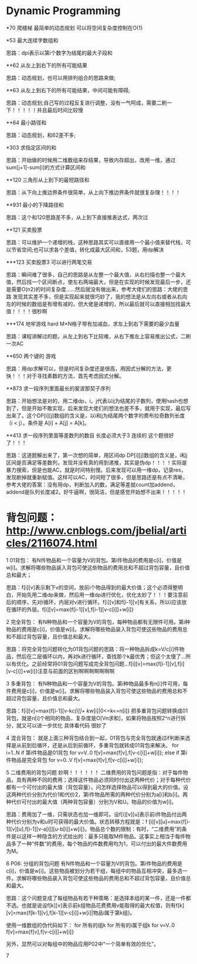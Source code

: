 # Dynamic Programming

*70 爬楼梯 最简单的动态规划 可以将空间复杂度控制在O(1)

*53 最大连续字数组和 

思路：dpi表示以第i个数字为结尾的最大子段和 

**62 从左上到右下的所有可能结果 

思路：动态规划，也可以用排列组合的思路来做; 

**63 从左上到右下的所有可能结果，中间可能有障碍; 

思路：动态规划;自己写的过程反复进行调整，没有一气呵成，需要二刷一下！！！！！并且最后时间比较慢

**64 最小路径和 

思路：动态规划，和62差不多; 

*303 求指定区间的和 

思路：开始做的时候用二维数组来存结果，导致内存超出，改用一维，通过sum[j+1]-sum[i]的方式计算区间和

**120 三角形从上到下的最短路径和

思路：从下向上推边界条件很简单，从上向下推边界条件就很复杂理！！！！

**931 最小的下降路径和

思路：这个和120思路差不多，从上到下直接推表达式，两次过

**121 买卖股票

思路：可以维护一个递增的栈，这种思路其实可以直接用一个最小值来替代栈，可以节省空间;也可以求各个差值，转化成最大区间和，53题，用dp解决

***123 买卖股票3 可以进行两笔交易

思路：瞬间难了很多，自己的思路是从左整一个最大值，从右扫描也整一个最大值，然后找一个区间断点，使左右两端最大，但是在实现的时候发现最后一步，还是需要O(n2)的时间复杂度……然后就没有做出来，参考大佬们的思路：大佬的思路 发现其实差不多，但是实现起来就很巧妙了，我的想法是从左向右或者从右向左的时候的数组是有增有减的，但大佬是递增的，所以最后就可以直接相加找最大值！！！！很秒啊

***174 地牢游戏 hard M×N格子带有加减血，求左上到右下需要的最少血量

思路：课程讲解过的题，从左上到右下比较难，从右下推左上容易推出公式，二刷一次AC

**650 两个键的 游戏 

思路：用dp求解可以，但是时间复杂度还是很高，用因式分解的方法，更快！！！对于寻找素数的方法，首先考虑因式分解。

**873 求一段序列里面最长的斐波那契子序列 

思路：开始想法是对的，用二维dp，i，j代表以ij为结尾的子数列，使用hash也想到了，但是开始不敢实现，后来发现大佬们的想法也差不多，就用于实现，最后写出来了。这个DP[i][j]数组的含义是，以i和j为结尾两个数字的费布拉奇数列长度（i < j）。条件是 A[i] + A[j] = A[k]。

**413 求一段序列里面等差数列的数目 长度必须大于3 连续的 这个题很好了！！！

思路：这道题解出来了，第一次想的简单，用区间dp DP[i][j]数组的含义是，i和j区间是否满足等差数列，发现并没有真的用到递推，其实是伪dp！！！！实际是暴力搜索，但是也能AC，就是时间特别慢。后来发现可以用一维dp，记录res，发现断掉就重新赋值。这样可以AC，时间短了很多，但是思路还是有点不清晰，参考大佬的答案：没有用dp，判断加入的数，满足等差就count加addend，addend是队列长度减2。好牛逼啊，很简洁，但是感觉开始想不出来！！！！！

# 背包问题：http://www.cnblogs.com/jbelial/articles/2116074.html
1 01背包：
有N件物品和一个容量为V的背包。第i件物品的费用是c[i]，价值是w[i]。求解将哪些物品装入背包可使这些物品的费用总和不超过背包容量，且价值总和最大；

思路：f[i][v]表示剩下v的空间，放前i个物品得到的最大价值；这个必须得整明白，开始先用二维dp来做，然后用一维dp进行优化，优化太妙了！！！要注意前后的顺序，先对i循环，内层对v进行循环。f[i][v]和f[i-1][v]有关系，所以i应该放在循环的外层。f[i][v]=max{f[i-1][v],f[i-1][v-c[i]]+w[i]}

2 完全背包：
有N种物品和一个容量为V的背包，每种物品都有无限件可用。第i种物品的费用是c[i]，价值是w[i]。求解将哪些物品装入背包可使这些物品的费用总和不超过背包容量，且价值总和最大。 

思路：将完全背包问题转化为01背包问题的思路：将一种物品拆成k=V/c[i]件物品，然后在二层循环以内，再对k进行循环，查找那个k最优秀；但这个太慢了…所以有优化。之前经常将01背包问题写成完全背包问题…f[i][v]=max{f[i-1][v],f[i][v-c[i]]+w[i]}注意与前面的区别啊啊啊啊啊啊啊

3 多重背包：
有N种物品和一个容量为V的背包。第i种物品最多有n[i]件可用，每件费用是c[i]，价值是w[i]。求解将哪些物品装入背包可使这些物品的费用总和不超过背包容量，且价值总和最大。 

思路：f[i][v]=max{f[i-1][v-k*c[i]]+ k*w[i]|0<=k<=n[i]} 把多重背包问题转换成01背包，就是n[i]个相同的物品，复杂度是O[Vn求和]，如果将物品按照2^n进行拆分，就又可以进一步优化 具体看代码 很妙了

4 混合背包：
就是上面三种背包结合到一起，01背包与完全背包就通过if判断来选择是从前到后循环，还是从后到前循环，多重背包就转成01背包来解决。
for i=1..N
if 第i件物品是01背包
for v=V..0
f[v]=max{f[v],f[v-c[i]]+w[i]};
else if 第i件物品是完全背包
for v=0..V
f[v]=max{f[v],f[v-c[i]]+w[i]}; 

5 二维费用的背包问题 妙啊！！！！！！
二维费用的背包问题是指：对于每件物品，具有两种不同的费用；选择这件物品必须同时付出这两种代价；对于每种代价都有一个可付出的最大值（背包容量）。问怎样选择物品可以得到最大的价值。设这两种代价分别为代价1和代价2，第i件物品所需的两种代价分别为a[i]和b[i]。两种代价可付出的最大值（两种背包容量）分别为V和U。物品的价值为w[i]。

思路：费用加了一维，只需状态也加一维即可。设f[i][v][u]表示前i件物品付出两种代价分别为v和u时可获得的最大价值。状态转移方程就是：f [i][v][u]=max{f[i-1][v][u],f[i-1][v-a[i]][u-b[i]]+w[i]}。物品总个数的限制：有时，“二维费用”的条件是以这样一种隐含的方式给出的：最多只能取M件物品。这事实上相当于每件物品多了一种“件数”的费用，每个物品的件数费用均为1，可以付出的最大件数费用为M。

6 P06: 分组的背包问题
有N件物品和一个容量为V的背包。第i件物品的费用是c[i]，价值是w[i]。这些物品被划分为若干组，每组中的物品互相冲突，最多选一件。求解将哪些物品装入背包可使这些物品的费用总和不超过背包容量，且价值总和最大。

思路：这个问题变成了每组物品有若干种策略：是选择本组的某一件，还是一件都不选。也就是说设f[k][v]表示前k组物品花费费用v能取得的最大权值，则有f[k][v]=max{f[k-1][v],f[k-1][v-c[i]]+w[i]|物品i属于第k组}。

使用一维数组的伪代码如下：
for 所有的组k
for 所有的i属于组k
for v=V..0
f[v]=max{f[v],f[v-c[i]]+w[i]}

另外，显然可以对每组中的物品应用P02中“一个简单有效的优化”。

7 
